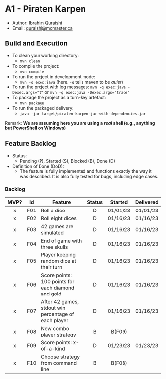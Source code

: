 # A1 - Piraten Karpen

- Author: Ibrahim Quraishi
- Email: quraishi@mcmaster.ca

## Build and Execution

- To clean your working directory:
  - `mvn clean`
- To compile the project:
  - `mvn compile`
- To run the project in development mode:
  - `mvn -q exec:java` (here, `-q` tells maven to be _quiet_)
- To run the project with log messages:
  `mvn -q exec:java -Dexec.args="t"` or `mvn -q exec:java -Dexec.args="trace"`
- To package the project as a turn-key artefact:
  - `mvn package`
- To run the packaged delivery:
  - `java -jar target/piraten-karpen-jar-with-dependencies.jar`

Remark: **We are assuming here you are using a _real_ shell (e.g., anything but PowerShell on Windows)**

## Feature Backlog

- Status:
  - Pending (P), Started (S), Blocked (B), Done (D)
- Definition of Done (DoD):
  - The feature is fully implemented and functions exactly the way it was described. It is also fully tested for bugs, including edge cases.

### Backlog

| MVP? | Id  | Feature                                              | Status | Started  | Delivered |
| :--: | :-: | ---------------------------------------------------- | :----: | :------: | :-------: |
|  x   | F01 | Roll a dice                                          |   D    | 01/01/23 | 01/01/23  |
|  x   | F02 | Roll eight dices                                     |   D    | 01/16/23 | 01/16/23  |
|  x   | F03 | 42 games are simulated                               |   D    | 01/16/23 | 01/16/23  |
|  x   | F04 | End of game with three skulls                        |   D    | 01/16/23 | 01/16/23  |
|  x   | F05 | Player keeping random dice at their turn             |   D    | 01/16/23 | 01/16/23  |
|  x   | F06 | Score points: 100 points for each diamond and gold   |   D    | 01/16/23 | 01/16/23  |
|  x   | F07 | After 42 games, stdout win percentage of each player |   D    | 01/16/23 | 01/16/23  |
|  x   | F08 | New combo player strategy                            |   B    |  B(F09)  |           |
|  x   | F09 | Score points: x-of-a-kind                            |   D    | 01/23/23 | 01/23/23  |
|  x   | F10 | Choose strategy from command line                    |   B    |  B(F08)  |           |
